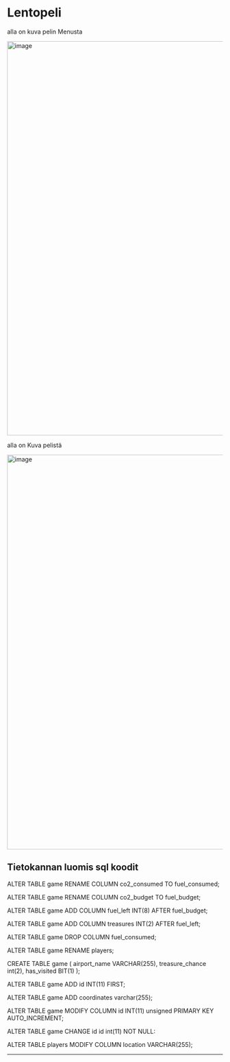 # Lentopeli

alla on kuva pelin Menusta

<img width="920" alt="image" src="https://github.com/EinoRuuth/Lentopeli/assets/121025519/5a1b24d3-62bc-4057-989a-17890a7d8f0e">


alla on Kuva pelistä

<img width="921" alt="image" src="https://github.com/EinoRuuth/Lentopeli/assets/121025519/ddf7080d-1050-4f92-81db-d288eac7ede0">


Tietokannan luomis sql koodit
--------------------------------------------------------------------
ALTER TABLE game RENAME COLUMN co2_consumed TO fuel_consumed;

ALTER TABLE game RENAME COLUMN co2_budget TO fuel_budget;

ALTER TABLE game ADD COLUMN fuel_left INT(8) AFTER fuel_budget;

ALTER TABLE game ADD COLUMN treasures INT(2) AFTER fuel_left;

ALTER TABLE game DROP COLUMN fuel_consumed;

ALTER TABLE game RENAME players;

CREATE TABLE game (
    airport_name VARCHAR(255),
    treasure_chance int(2),
    has_visited BIT(1)
);

ALTER TABLE game ADD id INT(11) FIRST; 

ALTER TABLE game ADD coordinates varchar(255);

ALTER TABLE game MODIFY COLUMN id INT(11) unsigned PRIMARY KEY AUTO_INCREMENT;

ALTER TABLE game CHANGE id id int(11) NOT NULL:

ALTER TABLE players MODIFY COLUMN location VARCHAR(255);

--------------------------------------------------------------------
